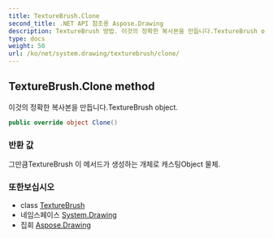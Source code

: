 ```yaml
---
title: TextureBrush.Clone
second_title: .NET API 참조용 Aspose.Drawing
description: TextureBrush 방법. 이것의 정확한 복사본을 만듭니다.TextureBrush object.
type: docs
weight: 50
url: /ko/net/system.drawing/texturebrush/clone/
---
```

## TextureBrush.Clone method

이것의 정확한 복사본을 만듭니다.TextureBrush object.

```csharp
public override object Clone()
```

### 반환 값

그만큼TextureBrush 이 메서드가 생성하는 개체로 캐스팅Object 물체.

### 또한보십시오

* class [TextureBrush](../)
* 네임스페이스 [System.Drawing](../../texturebrush/)
* 집회 [Aspose.Drawing](../../../)


